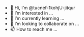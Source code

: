 - 👋 Hi, I’m @tucnef-1kohjU-jitqur
- 👀 I’m interested in ...
- 🌱 I’m currently learning ...
- 💞️ I’m looking to collaborate on ...
- 📫 How to reach me ...

<!---
tucnef-1kohjU-jitqur/tucnef-1kohjU-jitqur is a ✨ special ✨ repository because its `README.md` (this file) appears on your GitHub profile.
You can click the Preview link to take a look at your changes.
--->
